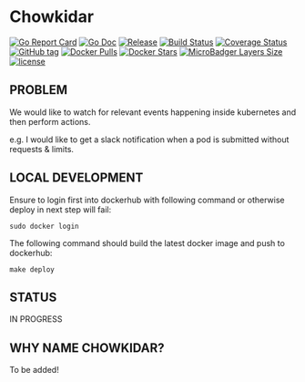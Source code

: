 # Chowkidar

[![Go Report Card](https://goreportcard.com/badge/github.com/stakater/chowkidar?style=flat-square)](https://goreportcard.com/report/github.com/stakater/chowkidar)
[![Go Doc](https://img.shields.io/badge/godoc-reference-blue.svg?style=flat-square)](http://godoc.org/github.com/stakater/chowkidar)
[![Release](https://img.shields.io/github/release/stakater/chowkidar.svg?style=flat-square)](https://github.com/stakater/chowkidar/releases/latest)
[![Build Status](https://travis-ci.org/stakater/chowkidar.svg?branch=master)](https://travis-ci.org/stakater/chowkidar)
[![Coverage Status](https://coveralls.io/repos/github/stakater/chowkidar/badge.svg?branch=master)](https://coveralls.io/github/stakater/chowkidar?branch=master)
[![GitHub tag](https://img.shields.io/github/tag/stakater/chowkidar.svg?maxAge=86400)](https://github.com/stakater/chowkidar)
[![Docker Pulls](https://img.shields.io/docker/pulls/stakater/chowkidar.svg)](https://hub.docker.com/r/stakater/chowkidar/)
[![Docker Stars](https://img.shields.io/docker/stars/stakater/chowkidar.svg)](https://hub.docker.com/r/stakater/chowkidar/)
[![MicroBadger Layers Size](https://images.microbadger.com/badges/image/stakater/chowkidar.svg)](https://microbadger.com/images/stakater/chowkidar)
[![license](https://img.shields.io/github/license/stakater/chowkidar.svg)](LICENSE)


## PROBLEM

We would like to watch for relevant events happening inside kubernetes and then perform actions.

e.g. I would like to get a slack notification when a pod is submitted without requests & limits.

## LOCAL DEVELOPMENT

Ensure to login first into dockerhub with following command or otherwise deploy in next step will fail:

```
sudo docker login
```

The following command should build the latest docker image and push to dockerhub:

```
make deploy
```

## STATUS

IN PROGRESS

## WHY NAME CHOWKIDAR?

To be added!


